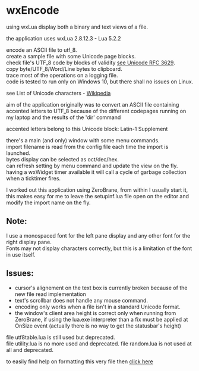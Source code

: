 # wxEncode

using wxLua display both a binary and text views of a file.  

the application uses wxLua 2.8.12.3 - Lua 5.2.2

encode an ASCII file to utf_8.  
create a sample file with some Unicode page blocks.  
check file's UTF_8 code by blocks of validity [see Unicode RFC 3629](https://tools.ietf.org/html/rfc3629#section-4).  
copy byte/UTF_8/Word/Line bytes to clipboard.  
trace most of the operations on a logging file.  
code is tested to run only on Windows 10, but there shall no issues on Linux.  

see List of Unicode characters - [Wikipedia](https://en.wikipedia.org/wiki/List_of_Unicode_characters)

aim of the application originally was to convert an ASCII file containing accented letters to UTF_8 because of the different codepages running on my laptop and the results of the 'dir' command  

accented letters belong to this Unicode block: Latin-1 Supplement  

there's a main (and only) window with some menu commands.  
import filename is read from the config file each time the import is launched.  
bytes display can be selected as oct/dec/hex.  
can refresh setting by menu command and update the view on the fly.  
having a wxWidget timer available it will call a cycle of garbage collection when a ticktimer fires.  

I worked out this application using ZeroBrane, from within I usually start it, this makes easy for me to leave the setupinf.lua file open on the editor and modify the import name on the fly.  

Note:
-----

I use a monospaced font for the left pane display and any other font for the right display pane.  
Fonts may not display characters correctly, but this is a limitation of the font in use itself.  

Issues:
-------

* cursor's alignement on the text box is currently broken because of the new file read implementation 
* text's scrollbar does not handle any mouse command.  
* encoding only works when a file isn't in a standard Unicode format.  
* the window's client area height is correct only when running from ZeroBrane, if using the lua.exe interpreter than a fix must be applied at OnSize event (actually there is no way to get the statusbar's height)
  
file utf8table.lua is still used but deprecated.  
file utility.lua is no more used and deprecated.
file random.lua is not used at all and deprecated.

  
to easily find help on formatting this very file then [click here](https://help.github.com/articles/basic-writing-and-formatting-syntax/)
